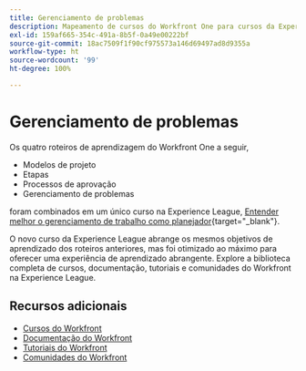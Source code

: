 ```yaml
---
title: Gerenciamento de problemas
description: Mapeamento de cursos do Workfront One para cursos da Experience League
exl-id: 159af665-354c-491a-8b5f-0a49e00222bf
source-git-commit: 18ac7509f1f90cf975573a146d69497ad8d9355a
workflow-type: ht
source-wordcount: '99'
ht-degree: 100%

---
```


# Gerenciamento de problemas

Os quatro roteiros de aprendizagem do Workfront One a seguir,

* Modelos de projeto
* Etapas
* Processos de aprovação
* Gerenciamento de problemas

foram combinados em um único curso na Experience League, [Entender melhor o gerenciamento de trabalho como planejador](https://experienceleague.adobe.com/?recommended=Workfront-U-1-2022.3.planners){target="_blank"}.

O novo curso da Experience League abrange os mesmos objetivos de aprendizado dos roteiros anteriores, mas foi otimizado ao máximo para oferecer uma experiência de aprendizado abrangente.  Explore a biblioteca completa de cursos, documentação, tutoriais e comunidades do Workfront na Experience League.

## Recursos adicionais

* [Cursos do Workfront](https://experienceleague.adobe.com/?lang=pt-BR&amp;Solution=Workfront#courses)
* [Documentação do Workfront](https://experienceleague.adobe.com/docs/workfront.html?lang=pt-BR)
* [Tutoriais do Workfront](https://experienceleague.adobe.com/docs/workfront-learn/tutorials-workfront/home.html?lang=pt-BR)
* [Comunidades do Workfront](https://experienceleaguecommunities.adobe.com/t5/workfront/ct-p/workfront)
